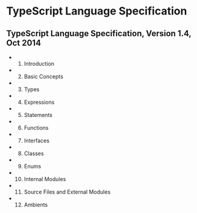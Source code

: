# TypeScript Language Specification


## TypeScript Language Specification, Version 1.4, Oct 2014
- 1. Introduction
- 2. Basic Concepts
- 3. Types
- 4. Expressions
- 5. Statements
- 6. Functions
- 7. Interfaces
- 8. Classes
- 9. Enums
- 10. Internal Modules
- 11. Source Files and External Modules
- 12. Ambients
